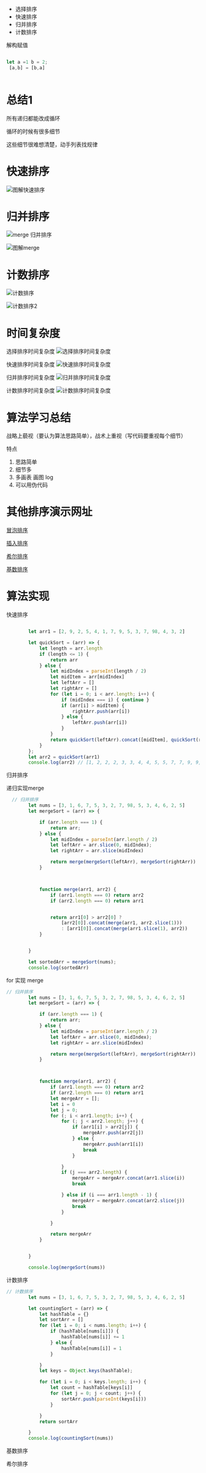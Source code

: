 * 选择排序
* 快速排序
* 归并排序
* 计数排序


解构赋值
```javascript

let a =1 b = 2;
 [a,b] = [b,a]
 
```

# 总结1 
所有递归都能改成循环

循环的时候有很多细节 

这些细节很难想清楚，动手列表找规律 


# 快速排序

![图解快速排序](https://p9-juejin.byteimg.com/tos-cn-i-k3u1fbpfcp/aa0884b083bb477b9aaf6d6eda8b93ed~tplv-k3u1fbpfcp-watermark.image)


# 归并排序

![merge 归并排序](https://p3-juejin.byteimg.com/tos-cn-i-k3u1fbpfcp/36e31f0a63434facb817b9f9a627254d~tplv-k3u1fbpfcp-watermark.image)



![图解merge](https://p6-juejin.byteimg.com/tos-cn-i-k3u1fbpfcp/c8276eb88a6542f7a7746a4d9845cf40~tplv-k3u1fbpfcp-watermark.image)


# 计数排序


![计数排序](https://p3-juejin.byteimg.com/tos-cn-i-k3u1fbpfcp/19cd56c8091f408b9e2b219640e3e1ba~tplv-k3u1fbpfcp-watermark.image)


![计数排序2](https://p1-juejin.byteimg.com/tos-cn-i-k3u1fbpfcp/19e402f7c52343ed8dc6b17484ff154e~tplv-k3u1fbpfcp-watermark.image)


# 时间复杂度


选择排序时间复杂度
![选择排序时间复杂度](https://p6-juejin.byteimg.com/tos-cn-i-k3u1fbpfcp/48b5057da0cf42779159e530ce839310~tplv-k3u1fbpfcp-watermark.image)

快速排序时间复杂度
![快速排序时间复杂度](https://p3-juejin.byteimg.com/tos-cn-i-k3u1fbpfcp/0fde436a439e45a4b571c1509055a6c0~tplv-k3u1fbpfcp-watermark.image)

归并排序时间复杂度
![归并排序时间复杂度](https://p1-juejin.byteimg.com/tos-cn-i-k3u1fbpfcp/6a9ca7163f6d4989a231f5d242c43c6b~tplv-k3u1fbpfcp-watermark.image)


计数排序时间复杂度
![计数排序时间复杂度](https://p9-juejin.byteimg.com/tos-cn-i-k3u1fbpfcp/60c91d229a934fd290354da6dd6cf120~tplv-k3u1fbpfcp-watermark.image)


# 算法学习总结

战略上藐视（要认为算法思路简单），战术上重视（写代码要重视每个细节）

特点

1. 思路简单
2. 细节多
3. 多画表 画图 log
4. 可以用伪代码


# 其他排序演示网址

[冒泡排序](https://visualgo.net/zh/sorting)

[插入排序](https://visualgo.net/zh/sorting)

[希尔排序](http://sorting.at/)

[基数排序](https://visualgo.net/zh/sorting)



# 算法实现


快速排序
```javascript

        let arr1 = [2, 9, 2, 5, 4, 1, 7, 9, 5, 3, 7, 98, 4, 3, 2]

        let quickSort = (arr) => {
            let length = arr.length
            if (length <= 1) {
                return arr
            } else {
                let midIndex = parseInt(length / 2)
                let midItem = arr[midIndex]
                let leftArr = []
                let rightArr = []
                for (let i = 0; i < arr.length; i++) {
                    if (midIndex === i) { continue }
                    if (arr[i] > midItem) {
                        rightArr.push(arr[i])
                    } else {
                        leftArr.push(arr[i])
                    }
                }
                return quickSort(leftArr).concat([midItem], quickSort(rightArr))
            }
        };
        let arr2 = quickSort(arr1)
        console.log(arr2) // [1, 2, 2, 2, 3, 3, 4, 4, 5, 5, 7, 7, 9, 9, 98]

```

归并排序


递归实现merge 

```javascript
  // 归并排序
        let nums = [3, 1, 6, 7, 5, 3, 2, 7, 98, 5, 3, 4, 6, 2, 5]
        let mergeSort = (arr) => {

            if (arr.length === 1) {
                return arr;
            } else {
                let midIndex = parseInt(arr.length / 2)
                let leftArr = arr.slice(0, midIndex);
                let rightArr = arr.slice(midIndex)

                return merge(mergeSort(leftArr), mergeSort(rightArr))
            }



            function merge(arr1, arr2) {
                if (arr1.length === 0) return arr2
                if (arr2.length === 0) return arr1


                return arr1[0] > arr2[0] ?
                    [arr2[0]].concat(merge(arr1, arr2.slice(1)))
                    : [arr1[0]].concat(merge(arr1.slice(1), arr2))
            }


        }

        let sortedArr = mergeSort(nums);
        console.log(sortedArr)


```



for 实现 merge
```javascript
// 归并排序
        let nums = [3, 1, 6, 7, 5, 3, 2, 7, 98, 5, 3, 4, 6, 2, 5]
        let mergeSort = (arr) => {

            if (arr.length === 1) {
                return arr;
            } else {
                let midIndex = parseInt(arr.length / 2)
                let leftArr = arr.slice(0, midIndex);
                let rightArr = arr.slice(midIndex)

                return merge(mergeSort(leftArr), mergeSort(rightArr))
            }



            function merge(arr1, arr2) {
                if (arr1.length === 0) return arr2
                if (arr2.length === 0) return arr1
                let mergeArr = [];
                let i = 0
                let j = 0;
                for (; i < arr1.length; i++) {
                    for (; j < arr2.length; j++) {
                        if (arr1[i] > arr2[j]) {
                            mergeArr.push(arr2[j])
                        } else {
                            mergeArr.push(arr1[i])
                            break
                        }

                    }
                    if (j === arr2.length) {
                        mergeArr = mergeArr.concat(arr1.slice(i))
                        break

                    } else if (i === arr1.length - 1) {
                        mergeArr = mergeArr.concat(arr2.slice(j))
                        break
                    }

                }

                return mergeArr
            }


        }

        console.log(mergeSort(nums))


```


计数排序
```javascript 
// 计数排序
        let nums = [3, 1, 6, 7, 5, 3, 2, 7, 98, 5, 3, 4, 6, 2, 5]

        let countingSort = (arr) => {
            let hashTable = {}
            let sortArr = []
            for (let i = 0; i < nums.length; i++) {
                if (hashTable[nums[i]]) {
                    hashTable[nums[i]] += 1
                } else {
                    hashTable[nums[i]] = 1
                }

            }
            let keys = Object.keys(hashTable);

            for (let i = 0; i < keys.length; i++) {
                let count = hashTable[keys[i]]
                for (let j = 0; j < count; j++) {
                    sortArr.push(parseInt(keys[i]))
                }

            }
            return sortArr

        }
        console.log(countingSort(nums))

```


基数排序



希尔排序
